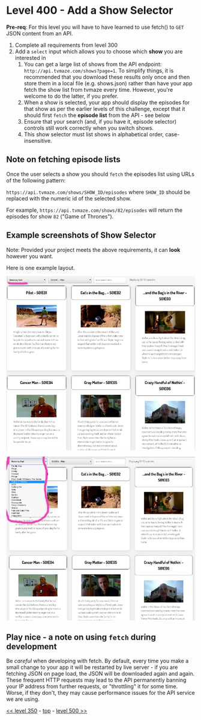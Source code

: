 # Level 400 - Add a Show Selector

**Pre-req**: For this level you will have to have learned to use fetch() to `GET` JSON content from an API.

1. Complete all requirements from level 300
1. Add a `select` input which allows you to choose which **show** you are interested in
   1. You can get a large list of shows from the API endpoint: `http://api.tvmaze.com/shows?page=1`.  To simplify things, it is recommended that you download these results only once and then store them in a local file (e.g. shows.json) rather than have your app fetch the show list from tvmaze every time.  However, you're welcome to do the latter, if you prefer.
   1. When a show is selected, your app should display the episodes for that show as per the earlier levels of this challenge, except that it should first `fetch` the **episode list** from the API - see below
   1. Ensure that your search (and, if you have it, episode selector) controls still work correctly when you switch shows.
   1. This show selector must list shows in alphabetical order, case-insensitive.

## Note on fetching episode lists

Once the user selects a show you should `fetch` the episodes list using URLs of the following pattern:

`https://api.tvmaze.com/shows/SHOW_ID/episodes` where `SHOW_ID` should be replaced with the numeric id of the selected show.

For example, `https://api.tvmaze.com/shows/82/episodes` will return the episodes for show `82` ("Game of Thrones").

## Example screenshots of Show Selector

Note: Provided your project meets the above requirements, it can **look** however you want.

Here is one example layout.

![example of level 400, showing show selector (collapsed)](./example-screenshots/example-show-selector-1.jpg)

![example of level 400, showing show selector (expanded)](./example-screenshots/example-show-selector-2.jpg)

## Play nice - a note on using `fetch` during development

Be _careful_ when developing with fetch. By default, every time you make a small change to your app it will be restarted by live server - if you are fetching JSON on page load, the JSON will be downloaded again and again. These frequent HTTP requests may lead to the API permanently banning your IP address from further requests, or "throttling" it for some time. Worse, if they don't, they may cause performance issues for the API service we are using.

[<< level 350](./level-350.md) - [top](./readme.md) - [level 500 >>](./level-500.md)
